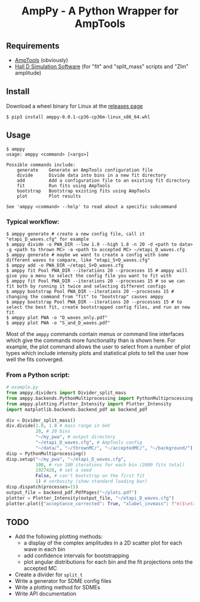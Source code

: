 <h1 align="center">AmpPy - A Python Wrapper for AmpTools</h1>


## Requirements
* [AmpTools](https://github.com/mashephe/AmpTools/tree/master/AmpTools) (obviously)
* [Hall D Simulation Software](https://github.com/JeffersonLab/halld_sim) (for "fit" and "split_mass" scripts and "Zlm" amplitude)

## Install
Download a wheel binary for Linux at the [releases page](https://github.com/denehoffman/amppy/releases)
```shell
$ pip3 install amppy-0.0.1-cp36-cp36m-linux_x86_64.whl
```

## Usage
```shell
$ amppy
usage: amppy <command> [<args>]

Possible commands include:
    generate    Generate an AmpTools configuration file
    divide      Divide data into bins in a new fit directory
    add         Add a configuration file to an existing fit directory
    fit         Run fits using AmpTools
    bootstrap   Bootstrap existing fits using AmpTools
    plot        Plot results

See 'amppy <command> --help' to read about a specific subcommand
```
### Typical workflow:
```shell
$ amppy generate # create a new config file, call it "etapi_D_waves.cfg" for example
$ amppy divide -o PWA_DIR --low 1.0 --high 1.8 -n 20 -d <path to data> -g <path to thrown MC> -a <path to accepted MC> ~/etapi_D_waves.cfg
$ amppy generate # maybe we want to create a config with some different waves to compare, like "etapi_S+D_waves.cfg"
$ amppy add -o PWA_DIR ~/etapi_S+D_waves.cfg
$ amppy fit Pool PWA_DIR --iterations 20 --processes 15 # amppy will give you a menu to select the config file you want to fit with
$ amppy fit Pool PWA_DIR --iterations 20 --processes 15 # so we can fit both by running it twice and selecting different configs
$ amppy bootstrap Pool PWA_DIR --iterations 20 --processes 15 # changing the command from "fit" to "bootstrap" causes amppy
$ amppy bootstrap Pool PWA_DIR --iterations 20 --processes 15 # to select the best fit, create bootstrapped config files, and run an new fit
$ amppy plot PWA -o "D_waves_only.pdf"
$ amppy plot PWA -o "S_and_D_waves.pdf"
```
Most of the ```amppy``` commands contain menus or command line interfaces which give the commands more functionality than is shown here. For example, the plot command allows the user to select from a number of plot types which include intensity plots and statistical plots to tell the user how well the fits converged.

### From a Python script:
```py
# example.py
from amppy.dividers import Divider_split_mass
from amppy.backends.PythonMultiprocessing import PythonMultiprocessing
from amppy.plotting.Plotter_Intensity import Plotter_Intensity
import matplotlib.backends.backend_pdf as backend_pdf

div = Divider_split_mass()
div.divide(1.0, 1.8 # mass range in GeV
           20, # 20 bins
           "~/my_pwa", # output directory
           "~/etapi_D_waves.cfg", # AmpTools config
           "~/data/", "~/thrownMC/", "~/acceptedMC/", "~/background/") # locations of ROOT flat trees for AmpTools
disp = PythonMultiprocessing()
disp.setup("~/my_pwa", "~/etapi_D_waves.cfg",
           100, # run 100 iterations for each bin (2000 fits total)
           1927428, # set a seed
           False, # can't bootstrap on the first fit
           1) # verbosity (show standard loading bar)
disp.dispatch(processes=15)
output_file = backend_pdf.PdfPages("~/plots.pdf")
plotter = Plotter_Intensity(output_file, "~/etapi_D_waves.cfg")
plotter.plot({"acceptance_corrected": True, "xlabel_invmass": f"m($\eta\pi_0$) GeV/$c^2$"})
```

## TODO
* Add the following plotting methods:
    * a display of the complex amplitudes in a 2D scatter plot for each wave in each bin
    * add confidence intervals for bootstrapping
    * plot angular distributions for each bin and the fit projections onto the accepted MC
* Create a divider for ```split_t```
* Write a generator for SDME config files
* Write a plotting method for SDMEs
* Write API documentation
